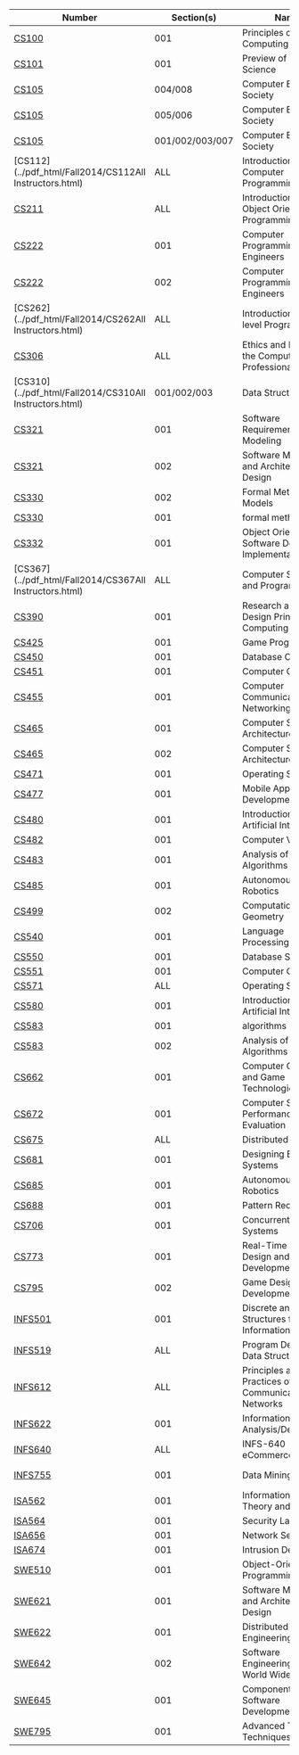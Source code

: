 | **Number** | **Section(s)** | **Name** | **Instructor** |
|------------|----------------|----------|----------------|
| [CS100](../pdf_html/Fall2014/CS100KauffmanC.html) | 001 | Principles of Computing | Kauffman, C |
| [CS101](../pdf_html/Fall2014/CS101LukeS.html) | 001 | Preview of Computer Science | Luke, S |
| [CS105](../pdf_html/Fall2014/CS105GeldonF.html) | 004/008 | Computer Ethics and Society | Geldon, F |
| [CS105](../pdf_html/Fall2014/CS105MaddoxM.html) | 005/006 | Computer Ethics and Society | Maddox, M |
| [CS105](../pdf_html/Fall2014/CS105OttenJ.html) | 001/002/003/007 | Computer Ethics and Society | Otten, J |
| [CS112](../pdf_html/Fall2014/CS112All Instructors.html) | ALL | Introduction to Computer Programming | All Instructors, |
| [CS211](../pdf_html/Fall2014/CS211DobolyiK.html) | ALL | Introduction to Object Oriented Programming | Dobolyi, K |
| [CS222](../pdf_html/Fall2014/CS222MaddoxT.html) | 001 | Computer Programming for Engineers | Maddox, T |
| [CS222](../pdf_html/Fall2014/CS222ChenJ.html) | 002 | Computer Programming for Engineers | Chen, J |
| [CS262](../pdf_html/Fall2014/CS262All Instructors.html) | ALL | Introduction to Low-level Programming | All Instructors, |
| [CS306](../pdf_html/Fall2014/CS306MaddoxT.html) | ALL | Ethics and Law for the Computing Professional | Maddox, T |
| [CS310](../pdf_html/Fall2014/CS310All Instructors.html) | 001/002/003 | Data Structures | All Instructors, |
| [CS321](../pdf_html/Fall2014/CS321DobolyiK.html) | 001 | Software Requirements/Design Modeling | Dobolyi, K |
| [CS321](../pdf_html/Fall2014/CS321GomaaH.html) | 002 | Software Modeling and Architectural Design | Gomaa, H |
| [CS330](../pdf_html/Fall2014/CS330DomeniconiC.html) | 002 | Formal Methods and Models | Domeniconi, C |
| [CS330](../pdf_html/Fall2014/CS330RichardsD.html) | 001 | formal methods | Richards, D |
| [CS332](../pdf_html/Fall2014/CS332CarverR.html) | 001 | Object Oriented Software Design and Implementation, | Carver, R |
| [CS367](../pdf_html/Fall2014/CS367All Instructors.html) | ALL | Computer Systems and Programming | All Instructors, |
| [CS390](../pdf_html/Fall2014/CS390WangP.html) | 001 | Research and Project Design Principles in Computing | Wang, P |
| [CS425](../pdf_html/Fall2014/CS425AllbeckJ.html) | 001 | Game Programming I | Allbeck, J |
| [CS450](../pdf_html/Fall2014/CS450MotroA.html) | 001 | Database Concepts | Motro, A |
| [CS451](../pdf_html/Fall2014/CS451LienJ.html) | 001 | Computer Graphics | Lien, J |
| [CS455](../pdf_html/Fall2014/CS455PullenJ.html) | 001 | Computer Communications and Networking | Pullen, J |
| [CS465](../pdf_html/Fall2014/CS465MenasceD.html) | 001 | Computer Systems Architecture | Menasce, D |
| [CS465](../pdf_html/Fall2014/CS465RangwalaH.html) | 002 | Computer Systems Architecture | Rangwala, H |
| [CS471](../pdf_html/Fall2014/CS471BarbaraD.html) | 001 | Operating Systems | Barbara, D |
| [CS477](../pdf_html/Fall2014/CS477WhiteE.html) | 001 | Mobile Application Development | White, E |
| [CS480](../pdf_html/Fall2014/CS480TecuciG.html) | 001 | Introduction to Artificial Intelligence | Tecuci, G |
| [CS482](../pdf_html/Fall2014/CS482WechslerH.html) | 001 | Computer Vision | Wechsler, H |
| [CS483](../pdf_html/Fall2014/CS483KoseckaJ.html) | 001 | Analysis of Algorithms | Kosecka, J |
| [CS485](../pdf_html/Fall2014/CS485LukeS.html) | 001 | Autonomous Robotics | Luke, S |
| [CS499](../pdf_html/Fall2014/CS499LienJ.html) | 002 | Computational Geometry | Lien, J |
| [CS540](../pdf_html/Fall2014/CS540WhiteE.html) | 001 | Language Processing | White, E |
| [CS550](../pdf_html/Fall2014/CS550MotroA.html) | 001 | Database Systems | Motro, A |
| [CS551](../pdf_html/Fall2014/CS551ChenJ.html) | 001 | Computer Graphics | Chen, J |
| [CS571](../pdf_html/Fall2014/CS571ChenS.html) | ALL | Operating Systems | Chen, S |
| [CS580](../pdf_html/Fall2014/CS580DuricZ.html) | 001 | Introduction to Artificial Intelligence | Duric, Z |
| [CS583](../pdf_html/Fall2014/CS583RichardsD.html) | 001 | algorithms | Richards, D |
| [CS583](../pdf_html/Fall2014/CS583ShehuA.html) | 002 | Analysis of Algorithms I | Shehu, A |
| [CS662](../pdf_html/Fall2014/CS662GingoldY.html) | 001 | Computer Graphics and Game Technologies | Gingold, Y |
| [CS672](../pdf_html/Fall2014/CS672MenasceD.html) | 001 | Computer Systems Performance Evaluation | Menasce, D |
| [CS675](../pdf_html/Fall2014/CS675ChenS.html) | ALL | Distributed Systems | Chen, S |
| [CS681](../pdf_html/Fall2014/CS681TecuciG.html) | 001 | Designing Expert Systems | Tecuci, G |
| [CS685](../pdf_html/Fall2014/CS685KoseckaJ.html) | 001 | Autonomous Robotics | Kosecka, J |
| [CS688](../pdf_html/Fall2014/CS688WechslerH.html) | 001 | Pattern Recognition | Wechsler, H |
| [CS706](../pdf_html/Fall2014/CS706CarverR.html) | 001 | Concurrent Software Systems | Carver, R |
| [CS773](../pdf_html/Fall2014/CS773AydinH.html) | 001 | Real-Time Systems Design and Development | Aydin, H |
| [CS795](../pdf_html/Fall2014/CS795AllbeckJ.html) | 002 | Game Design and Development | Allbeck, J |
| [INFS501](../pdf_html/Fall2014/INFS501EllisW.html) | 001 | Discrete and Logical Structures for Information Systems | Ellis, W |
| [INFS519](../pdf_html/Fall2014/INFS519RussellK.html) | ALL | Program Design and Data Structures | Russell, K |
| [INFS612](../pdf_html/Fall2014/INFS612KerschbergL.html) | ALL | Principles and Practices of Communication Networks | Kerschberg, L |
| [INFS622](../pdf_html/Fall2014/INFS622KerschbergL.html) | 001 | Information Systems Analysis/Design | Kerschberg, L |
| [INFS640](../pdf_html/Fall2014/INFS640FoxwellH.html) | ALL | INFS-640 eCommerce | Foxwell, H |
| [INFS755](../pdf_html/Fall2014/INFS755DomeniconiC.html) | 001 | Data Mining | Domeniconi, C |
| [ISA562](../pdf_html/Fall2014/ISA562WijesekeraD.html) | 001 | Information Security Theory and Practice | Wijesekera, D |
| [ISA564](../pdf_html/Fall2014/ISA564WangX.html) | 001 | Security Laboratory | Wang, X |
| [ISA656](../pdf_html/Fall2014/ISA656SimonR.html) | 001 | Network Security | Simon, R |
| [ISA674](../pdf_html/Fall2014/ISA674WangX.html) | 001 | Intrusion Detection | Wang, X |
| [SWE510](../pdf_html/Fall2014/SWE510BaldoJ.html) | 001 | Object-Oriented Programming in Java | Baldo, J |
| [SWE621](../pdf_html/Fall2014/SWE621GomaaH.html) | 001 | Software Modeling and Architectural Design | Gomaa, H |
| [SWE622](../pdf_html/Fall2014/SWE622AmmannP.html) | 001 | Distributed Software Engineering | Ammann, P |
| [SWE642](../pdf_html/Fall2014/SWE642DubeyV.html) | 002 | Software Engineering for the World Wide Web | Dubey, V |
| [SWE645](../pdf_html/Fall2014/SWE645DubeyV.html) | 001 | Component-Based Software Development | Dubey, V |
| [SWE795](../pdf_html/Fall2014/SWE795AmmannP.html) | 001 | Advanced Testing Techniques | Ammann, P |
